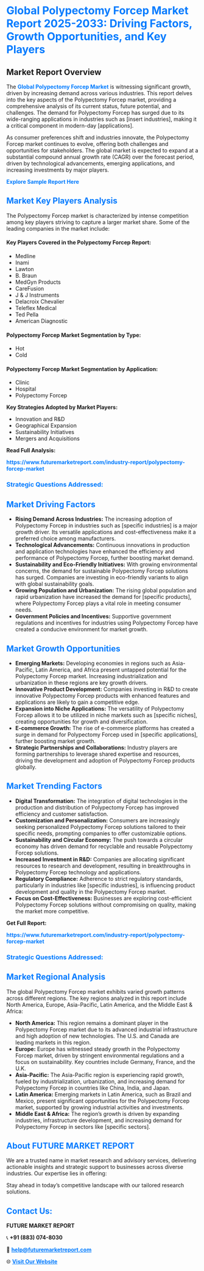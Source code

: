 <h1 style="color: #007BFF;">Global Polypectomy Forcep Market Report 2025-2033: Driving Factors, Growth Opportunities, and Key Players</h1>

<section id="overview">
<h2>Market Report Overview</h2>
<p>The <a href="https://www.futuremarketreport.com/industry-report/polypectomy-forcep-market" style="color: #007BFF; text-decoration: none;"><strong>Global Polypectomy Forcep Market</strong></a> is witnessing significant growth, driven by increasing demand across various industries. This report delves into the key aspects of the Polypectomy Forcep market, providing a comprehensive analysis of its current status, future potential, and challenges. The demand for Polypectomy Forcep has surged due to its wide-ranging applications in industries such as [insert industries], making it a critical component in modern-day [applications].</p>
<p>As consumer preferences shift and industries innovate, the Polypectomy Forcep market continues to evolve, offering both challenges and opportunities for stakeholders. The global market is expected to expand at a substantial compound annual growth rate (CAGR) over the forecast period, driven by technological advancements, emerging applications, and increasing investments by major players.</p>
</section>

<section id="overview">
<p><a href="https://www.futuremarketreport.com/request-sample/reportId=125204" style="color: #007BFF; text-decoration: none;"><strong>Explore Sample Report Here</strong></a></p>
</section>

<section id="key-players">
<h2 style="color: #007BFF;">Market Key Players Analysis</h2>
<p>The Polypectomy Forcep market is characterized by intense competition among key players striving to capture a larger market share. Some of the leading companies in the market include:</p>
<h4>Key Players Covered in the Polypectomy Forcep Report:</h4>
<ul><li>Medline</li><li>Inami</li><li>Lawton</li><li>B. Braun</li><li>MedGyn Products</li><li>CareFusion</li><li>J &amp; J Instruments</li><li>Delacroix Chevalier</li><li>Teleflex Medical</li><li>Ted Pella</li><li>American Diagnostic</li></ul>
<h4>Polypectomy Forcep Market Segmentation by Type:</h4>
<ul><li>Hot</li><li>Cold</li></ul>

<h4>Polypectomy Forcep Market Segmentation by Application:</h4>
<ul><li>Clinic</li><li>Hospital</li><li>Polypectomy Forcep</li></ul>
<p><strong>Key Strategies Adopted by Market Players:</strong></p>
<ul>
<li>Innovation and R&D</li>
<li>Geographical Expansion</li>
<li>Sustainability Initiatives</li>
<li>Mergers and Acquisitions</li>
</ul>
</section>

<section>
<p><strong>Read Full Analysis: </strong></p><a href="https://www.futuremarketreport.com/industry-report/polypectomy-forcep-market" style="color: #007BFF; text-decoration: none;"><strong>https://www.futuremarketreport.com/industry-report/polypectomy-forcep-market</strong></a>
<h3 style="color: #007BFF;">Strategic Questions Addressed:</h3>
</section>

<section id="driving-factors">
<h2 style="color: #007BFF;">Market Driving Factors</h2>
<ul>
<li><strong>Rising Demand Across Industries:</strong> The increasing adoption of Polypectomy Forcep in industries such as [specific industries] is a major growth driver. Its versatile applications and cost-effectiveness make it a preferred choice among manufacturers.</li>
<li><strong>Technological Advancements:</strong> Continuous innovations in production and application technologies have enhanced the efficiency and performance of Polypectomy Forcep, further boosting market demand.</li>
<li><strong>Sustainability and Eco-Friendly Initiatives:</strong> With growing environmental concerns, the demand for sustainable Polypectomy Forcep solutions has surged. Companies are investing in eco-friendly variants to align with global sustainability goals.</li>
<li><strong>Growing Population and Urbanization:</strong> The rising global population and rapid urbanization have increased the demand for [specific products], where Polypectomy Forcep plays a vital role in meeting consumer needs.</li>
<li><strong>Government Policies and Incentives:</strong> Supportive government regulations and incentives for industries using Polypectomy Forcep have created a conducive environment for market growth.</li>
</ul>
</section>

<section id="growth-opportunities">
<h2 style="color: #007BFF;">Market Growth Opportunities</h2>
<ul>
<li><strong>Emerging Markets:</strong> Developing economies in regions such as Asia-Pacific, Latin America, and Africa present untapped potential for the Polypectomy Forcep market. Increasing industrialization and urbanization in these regions are key growth drivers.</li>
<li><strong>Innovative Product Development:</strong> Companies investing in R&D to create innovative Polypectomy Forcep products with enhanced features and applications are likely to gain a competitive edge.</li>
<li><strong>Expansion into Niche Applications:</strong> The versatility of Polypectomy Forcep allows it to be utilized in niche markets such as [specific niches], creating opportunities for growth and diversification.</li>
<li><strong>E-commerce Growth:</strong> The rise of e-commerce platforms has created a surge in demand for Polypectomy Forcep used in [specific applications], further boosting market growth.</li>
<li><strong>Strategic Partnerships and Collaborations:</strong> Industry players are forming partnerships to leverage shared expertise and resources, driving the development and adoption of Polypectomy Forcep products globally.</li>
</ul>
</section>

<section id="trending-factors">
<h2 style="color: #007BFF;">Market Trending Factors</h2>
<ul>
<li><strong>Digital Transformation:</strong> The integration of digital technologies in the production and distribution of Polypectomy Forcep has improved efficiency and customer satisfaction.</li>
<li><strong>Customization and Personalization:</strong> Consumers are increasingly seeking personalized Polypectomy Forcep solutions tailored to their specific needs, prompting companies to offer customizable options.</li>
<li><strong>Sustainability and Circular Economy:</strong> The push towards a circular economy has driven demand for recyclable and reusable Polypectomy Forcep solutions.</li>
<li><strong>Increased Investment in R&D:</strong> Companies are allocating significant resources to research and development, resulting in breakthroughs in Polypectomy Forcep technology and applications.</li>
<li><strong>Regulatory Compliance:</strong> Adherence to strict regulatory standards, particularly in industries like [specific industries], is influencing product development and quality in the Polypectomy Forcep market.</li>
<li><strong>Focus on Cost-Effectiveness:</strong> Businesses are exploring cost-efficient Polypectomy Forcep solutions without compromising on quality, making the market more competitive.</li>
</ul>
</section>

<section>
<p><strong>Get Full Report: </strong></p><a href="https://www.futuremarketreport.com/industry-report/polypectomy-forcep-market" style="color: #007BFF; text-decoration: none;"><strong>https://www.futuremarketreport.com/industry-report/polypectomy-forcep-market</strong></a>
<h3 style="color: #007BFF;">Strategic Questions Addressed:</h3>
</section>


<section id="regional-analysis">
<h2 style="color: #007BFF;">Market Regional Analysis</h2>
<p>The global Polypectomy Forcep market exhibits varied growth patterns across different regions. The key regions analyzed in this report include North America, Europe, Asia-Pacific, Latin America, and the Middle East & Africa:</p>
<ul>
<li><strong>North America:</strong> This region remains a dominant player in the Polypectomy Forcep market due to its advanced industrial infrastructure and high adoption of new technologies. The U.S. and Canada are leading markets in this region.</li>
<li><strong>Europe:</strong> Europe has witnessed steady growth in the Polypectomy Forcep market, driven by stringent environmental regulations and a focus on sustainability. Key countries include Germany, France, and the U.K.</li>
<li><strong>Asia-Pacific:</strong> The Asia-Pacific region is experiencing rapid growth, fueled by industrialization, urbanization, and increasing demand for Polypectomy Forcep in countries like China, India, and Japan.</li>
<li><strong>Latin America:</strong> Emerging markets in Latin America, such as Brazil and Mexico, present significant opportunities for the Polypectomy Forcep market, supported by growing industrial activities and investments.</li>
<li><strong>Middle East & Africa:</strong> The region’s growth is driven by expanding industries, infrastructure development, and increasing demand for Polypectomy Forcep in sectors like [specific sectors].</li>
</ul>
</section>

<footer>
<h2 style="color: #007BFF;">About FUTURE MARKET REPORT</h2>
<p>We are a trusted name in market research and advisory services, delivering actionable insights and strategic support to businesses across diverse industries. Our expertise lies in offering:</p>

<p>Stay ahead in today’s competitive landscape with our tailored research solutions.</p>

<h2 style="color: #007BFF;">Contact Us:</h2>
<p><strong>FUTURE MARKET REPORT</strong></p>
<p>📞 <strong>+91 (883) 074-8030</strong></p>
<p>📧 <strong><a href="mailto:help@futuremarketreport.com" style="color: #007BFF;">help@futuremarketreport.com</a></strong></p>
<p>🌐 <strong><a href="https://www.futuremarketreport.com/" style="color: #007BFF;">Visit Our Website</a></strong></p>
</footer>